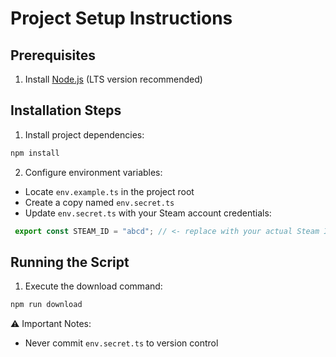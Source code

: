 # Project Setup Instructions

## Prerequisites
1. Install [Node.js](https://nodejs.org/) (LTS version recommended)

## Installation Steps

1. Install project dependencies:
```bash
npm install
```

2. Configure environment variables:
  - Locate `env.example.ts` in the project root
  - Create a copy named `env.secret.ts`
  - Update `env.secret.ts` with your Steam account credentials:
  ```typescript
   export const STEAM_ID = "abcd"; // <- replace with your actual Steam ID
  ```

## Running the Script

1. Execute the download command:
```bash
npm run download
```

⚠️ Important Notes:
- Never commit `env.secret.ts` to version control